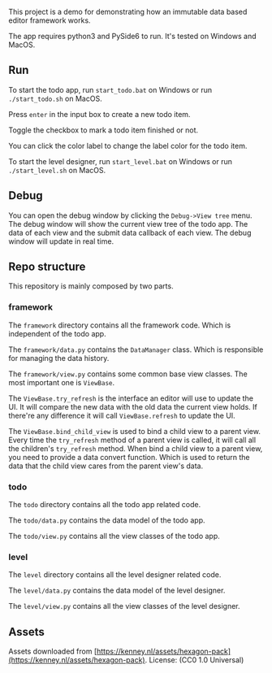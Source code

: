 This project is a demo for demonstrating how an immutable data based editor
framework works.

The app requires python3 and PySide6 to run. It's tested on Windows and MacOS.

## Run

To start the todo app, run `start_todo.bat` on Windows or run `./start_todo.sh` on MacOS.

Press `enter` in the input box to create a new todo item.

Toggle the checkbox to mark a todo item finished or not.

You can click the color label to change the label color for the todo item.

To start the level designer, run `start_level.bat` on Windows or run `./start_level.sh` on MacOS.


## Debug

You can open the debug window by clicking the `Debug->View tree` menu. The
debug window will show the current view tree of the todo app. The data of each
view and the submit data callback of each view. The debug window will update in
real time.

## Repo structure

This repository is mainly composed by two parts.

### framework

The `framework` directory contains all the framework code. Which is independent
of the todo app.

The `framework/data.py` contains the `DataManager` class. Which is responsible
for managing the data history.

The `framework/view.py` contains some common base view classes. The most
important one is `ViewBase`.

The `ViewBase.try_refresh` is the interface an
editor will use to update the UI. It will compare the new data with the old data
the current view holds. If there're any difference it will call `ViewBase.refresh`
to update the UI.

The `ViewBase.bind_child_view` is used to bind a child view to a parent view.
Every time the `try_refresh` method of a parent view is called, it will call
all the children's `try_refresh` method. When bind a child view to a parent view,
you need to provide a data convert function. Which is used to return the data that
the child view cares from the parent view's data.


### todo

The `todo` directory contains all the todo app related code.

The `todo/data.py` contains the data model of the todo app.

The `todo/view.py` contains all the view classes of the todo app.


### level

The `level` directory contains all the level designer related code.

The `level/data.py` contains the data model of the level designer.

The `level/view.py` contains all the view classes of the level designer.


## Assets

Assets downloaded from [https://kenney.nl/assets/hexagon-pack](https://kenney.nl/assets/hexagon-pack).
License: (CC0 1.0 Universal)

